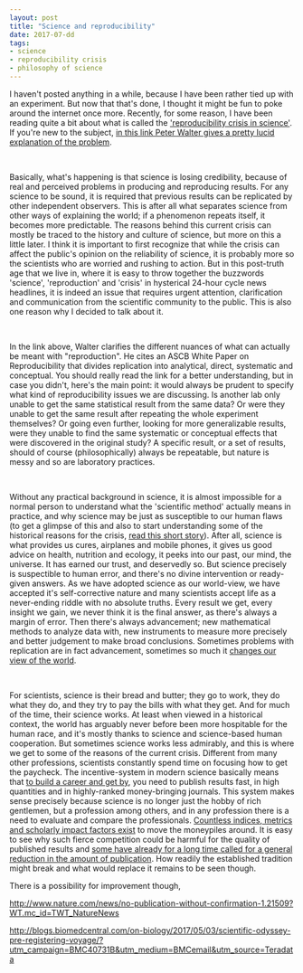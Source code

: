 ```yaml
---
layout: post
title: "Science and reproducibility"
date: 2017-07-dd
tags: 
- science
- reproducibility crisis
- philosophy of science
---
```


<p>I haven't posted anything in a while, because I have been rather tied up with an experiment. But now that that's done, I thought
it might be fun to poke around the internet once more. Recently, for some reason, I have been reading quite a bit about what is called the
<a href ="http://sciencenordic.com/basic-research-crisis-many-results-cannot-be-replicated">'reproducibility crisis in science'</a>. If you're new to the subject, <a href="http://www.ascb.org/newsletter/2016-marchapril-newsletter/on-reproducibility-and-clocks/">in this link Peter Walter gives a pretty lucid explanation of the problem</a>.</p>
<br>
<p>Basically, what's happening is that science is losing credibility, because of real and perceived problems in producing and reproducing results. For any science to be sound, it is required that previous results can be replicated by other independent observers. This is after all what separates science from other ways of explaining the world; if a phenomenon repeats itself, it becomes more predictable. The reasons behind this current crisis can mostly be traced to the history and culture of science, but more on this a little later. I think it is important to first recognize that while the crisis can affect the public's opinion on the reliability of science, it is probably more so the scientists who are worried and rushing to action. But in this post-truth age that we live in, where it is easy to throw together the buzzwords 'science', 'reproduction' and 'crisis' in hysterical 24-hour cycle news headlines, it is indeed an issue that requires urgent attention, clarification and communication from the scientific community to the public. This is also one reason why I decided to talk about it.</p>
<br>
<p>In the link above, Walter clarifies the different nuances of what can actually be meant with "reproduction". He cites an ASCB White Paper on Reproducibility that divides replication into analytical, direct, systematic and conceptual. You should really read the link for a better understanding, but in case you didn't, here's the main point: it would always be prudent to specify what kind of reproducibility issues we are discussing. Is another lab only unable to get the same statistical result from the same data? Or were they unable to get the same result after repeating the whole experiment themselves? Or going even further, looking for more generalizable results, were they unable to find the same systematic or conceptual effects that were discovered in the original study? A specific result, or a set of results, should of course (philosophically) always be repeatable, but nature is messy and so are laboratory practices.</p>
<br>
<p>Without any practical background in science, it is almost impossible for a normal person to understand what the 'scientific method' actually means in practice, and why science may be just as susceptible to our human flaws (to get a glimpse of this and also to start understanding some of the historical reasons for the crisis, <a href="http://blogs.biomedcentral.com/on-biology/2017/02/22/science-journey-search-destination/?utm_campaign=BMC40646B&utm_medium=BMCemail&utm_source=Teradata">read this short story</a>). After all, science is what provides us cures, airplanes and mobile phones, it gives us good advice on health, nutrition and ecology, it peeks into our past, our mind, the universe. It has earned our trust, and deservedly so. But science precisely is suspectible to human error, and there's no divine intervention or ready-given answers. As we have adopted science as our world-view, we have accepted it's self-corrective nature and many scientists accept life as a never-ending riddle with no absolute truths. Every result we get, every insight we gain, we never think it is the final answer, as there's always a margin of error. Then there's always advancement; new mathematical methods to analyze data with, new instruments to measure more precisely and better judgement to make broad conclusions. Sometimes problems with replication are in fact advancement, sometimes so much it <a href="https://en.wikipedia.org/wiki/Paradigm_shift">changes our view of the world</a>.</p>
<br>
<p>For scientists, science is their bread and butter; they go to work, they do what they do, and they try to pay the bills with what they get. And for much of the time, their science works. At least when viewed in a historical context, the world has arguably never before been more hospitable for the human race, and it's mostly thanks to science and science-based human cooperation. But sometimes science works less admirably, and this is where we get to some of the reasons of the current crisis. Different from many other professions, scientists constantly spend time on focusing how to get the paycheck. The incentive-system in modern science basically means that <a href="http://www.nature.com/news/young-talented-and-fed-up-scientists-tell-their-stories-1.20872">to build a career and get by</a>, you need to publish results fast, in high quantities and in highly-ranked money-bringing journals. This system makes sense precisely because science is no longer just the hobby of rich gentlemen, but a profession among others, and in any profession there is a need to evaluate and compare the professionals. <a href="https://en.wikipedia.org/wiki/Citation_impact">Countless indices, metrics and scholarly impact factors exist</a> to move the moneypiles around. It is easy to see why such fierce competition could be harmful for the quality of published results and <a href="http://www.nature.com/news/the-pressure-to-publish-pushes-down-quality-1.19887">some have already for a long time called for a general reduction in the amount of publication</a>. How readily the established tradition might break and what would replace it remains to be seen though.</p>

<p>There is a possibility for improvement though, 

http://www.nature.com/news/no-publication-without-confirmation-1.21509?WT.mc_id=TWT_NatureNews

http://blogs.biomedcentral.com/on-biology/2017/05/03/scientific-odyssey-pre-registering-voyage/?utm_campaign=BMC40731B&utm_medium=BMCemail&utm_source=Teradata
</p>
